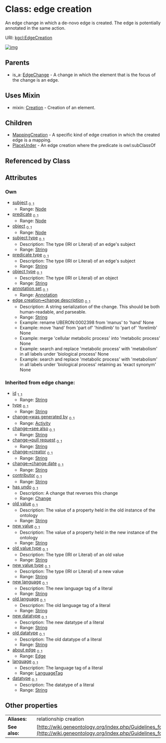 
# Class: edge creation


An edge change in which a de-novo edge is created. The edge is potentially annotated in the same action.

URI: [kgcl:EdgeCreation](http://w3id.org/kgcl_schema/EdgeCreation)


[![img](https://yuml.me/diagram/nofunky;dir:TB/class/[PlaceUnder],[Node],[MappingCreation],[Annotation]<annotation%20set%200..1-++[EdgeCreation&#124;subject_type:string%20%3F;predicate_type:string%20%3F;change_description:string%20%3F;object_type(i):string%20%3F;language(i):language_tag%20%3F;datatype(i):string%20%3F;old_value(i):string%20%3F;new_value(i):string%20%3F;old_value_type(i):string%20%3F;new_value_type(i):string%20%3F;new_language(i):string%20%3F;old_language(i):string%20%3F;new_datatype(i):string%20%3F;old_datatype(i):string%20%3F;id(i):string;type(i):string%20%3F;see_also(i):string%20%3F;pull_request(i):string%20%3F;creator(i):string%20%3F;change_date(i):string%20%3F;contributor(i):string%20%3F],[Node]<object%200..1-%20[EdgeCreation],[Node]<predicate%200..1-%20[EdgeCreation],[Node]<subject%200..1-%20[EdgeCreation],[EdgeCreation]uses%20-.->[Creation],[EdgeCreation]^-[PlaceUnder],[EdgeCreation]^-[MappingCreation],[EdgeChange]^-[EdgeCreation],[EdgeChange],[Edge],[Creation],[Change],[Annotation],[Activity])](https://yuml.me/diagram/nofunky;dir:TB/class/[PlaceUnder],[Node],[MappingCreation],[Annotation]<annotation%20set%200..1-++[EdgeCreation&#124;subject_type:string%20%3F;predicate_type:string%20%3F;change_description:string%20%3F;object_type(i):string%20%3F;language(i):language_tag%20%3F;datatype(i):string%20%3F;old_value(i):string%20%3F;new_value(i):string%20%3F;old_value_type(i):string%20%3F;new_value_type(i):string%20%3F;new_language(i):string%20%3F;old_language(i):string%20%3F;new_datatype(i):string%20%3F;old_datatype(i):string%20%3F;id(i):string;type(i):string%20%3F;see_also(i):string%20%3F;pull_request(i):string%20%3F;creator(i):string%20%3F;change_date(i):string%20%3F;contributor(i):string%20%3F],[Node]<object%200..1-%20[EdgeCreation],[Node]<predicate%200..1-%20[EdgeCreation],[Node]<subject%200..1-%20[EdgeCreation],[EdgeCreation]uses%20-.->[Creation],[EdgeCreation]^-[PlaceUnder],[EdgeCreation]^-[MappingCreation],[EdgeChange]^-[EdgeCreation],[EdgeChange],[Edge],[Creation],[Change],[Annotation],[Activity])

## Parents

 *  is_a: [EdgeChange](EdgeChange.md) - A change in which the element that is the focus of the change is an edge.

## Uses Mixin

 *  mixin: [Creation](Creation.md) - Creation of an element.

## Children

 * [MappingCreation](MappingCreation.md) - A specific kind of edge creation in which the created edge is a mapping.
 * [PlaceUnder](PlaceUnder.md) - An edge creation where the predicate is owl:subClassOf

## Referenced by Class


## Attributes


### Own

 * [subject](subject.md)  <sub>0..1</sub>
     * Range: [Node](Node.md)
 * [predicate](predicate.md)  <sub>0..1</sub>
     * Range: [Node](Node.md)
 * [object](object.md)  <sub>0..1</sub>
     * Range: [Node](Node.md)
 * [subject type](subject_type.md)  <sub>0..1</sub>
     * Description: The type (IRI or Literal) of an edge's subject
     * Range: [String](types/String.md)
 * [predicate type](predicate_type.md)  <sub>0..1</sub>
     * Description: The type (IRI or Literal) of an edge's subject
     * Range: [String](types/String.md)
 * [object type](object_type.md)  <sub>0..1</sub>
     * Description: The type (IRI or Literal) of an object
     * Range: [String](types/String.md)
 * [annotation set](annotation_set.md)  <sub>0..1</sub>
     * Range: [Annotation](Annotation.md)
 * [edge creation➞change description](edge_creation_change_description.md)  <sub>0..1</sub>
     * Description: A string serialization of the change. This should be both human-readable, and parseable.
     * Range: [String](types/String.md)
     * Example: rename UBERON:0002398 from 'manus' to 'hand' None
     * Example: move 'hand' from 'part of' 'hindlimb' to 'part of' 'forelimb' None
     * Example: merge 'cellular metabolic process' into 'metabolic process' None
     * Example: search and replace 'metabolic process' with 'metabolism' in all labels under 'biological process' None
     * Example: search and replace 'metabolic process' with 'metabolism' in all labels under 'biological process' retaining as 'exact synonym' None

### Inherited from edge change:

 * [id](id.md)  <sub>1..1</sub>
     * Range: [String](types/String.md)
 * [type](type.md)  <sub>0..1</sub>
     * Range: [String](types/String.md)
 * [change➞was generated by](change_was_generated_by.md)  <sub>0..1</sub>
     * Range: [Activity](Activity.md)
 * [change➞see also](change_see_also.md)  <sub>0..1</sub>
     * Range: [String](types/String.md)
 * [change➞pull request](change_pull_request.md)  <sub>0..1</sub>
     * Range: [String](types/String.md)
 * [change➞creator](change_creator.md)  <sub>0..1</sub>
     * Range: [String](types/String.md)
 * [change➞change date](change_change_date.md)  <sub>0..1</sub>
     * Range: [String](types/String.md)
 * [contributor](contributor.md)  <sub>0..1</sub>
     * Range: [String](types/String.md)
 * [has undo](has_undo.md)  <sub>0..1</sub>
     * Description: A change that reverses this change
     * Range: [Change](Change.md)
 * [old value](old_value.md)  <sub>0..1</sub>
     * Description: The value of a property held in the old instance of the ontology
     * Range: [String](types/String.md)
 * [new value](new_value.md)  <sub>0..1</sub>
     * Description: The value of a property held in the new instance of the ontology
     * Range: [String](types/String.md)
 * [old value type](old_value_type.md)  <sub>0..1</sub>
     * Description: The type (IRI or Literal) of an old value
     * Range: [String](types/String.md)
 * [new value type](new_value_type.md)  <sub>0..1</sub>
     * Description: The type (IRI or Literal) of a new value
     * Range: [String](types/String.md)
 * [new language](new_language.md)  <sub>0..1</sub>
     * Description: The new language tag of a literal
     * Range: [String](types/String.md)
 * [old language](old_language.md)  <sub>0..1</sub>
     * Description: The old language tag of a literal
     * Range: [String](types/String.md)
 * [new datatype](new_datatype.md)  <sub>0..1</sub>
     * Description: The new datatype of a literal
     * Range: [String](types/String.md)
 * [old datatype](old_datatype.md)  <sub>0..1</sub>
     * Description: The old datatype of a literal
     * Range: [String](types/String.md)
 * [about edge](about_edge.md)  <sub>0..1</sub>
     * Range: [Edge](Edge.md)
 * [language](language.md)  <sub>0..1</sub>
     * Description: The language tag of a literal
     * Range: [LanguageTag](types/LanguageTag.md)
 * [datatype](datatype.md)  <sub>0..1</sub>
     * Description: The datatype of a literal
     * Range: [String](types/String.md)

## Other properties

|  |  |  |
| --- | --- | --- |
| **Aliases:** | | relationship creation |
| **See also:** | | [http://wiki.geneontology.org/index.php/Guidelines_for_creating_relationships_between_terms](http://wiki.geneontology.org/index.php/Guidelines_for_creating_relationships_between_terms) |

